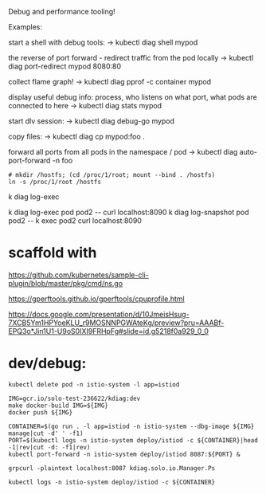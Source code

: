 Debug and performance tooling!


Examples:

start a shell with debug tools:
-> kubectl diag shell mypod

the reverse of port forward - redirect traffic from the pod locally
-> kubectl diag port-redirect mypod 8080:80

collect flame graph!
-> kubectl diag pprof -c container mypod

display useful debug info: process, who listens on what port, what pods are connected to here
-> kubectl diag stats mypod

start dlv session:
-> kubectl diag debug-go mypod

copy files:
-> kubectl diag cp mypod:foo .

forward all ports from all pods in the namespace / pod
-> kubectl diag auto-port-forward -n foo

```
# mkdir /hostfs; (cd /proc/1/root; mount --bind . /hostfs)
ln -s /proc/1/root /hostfs
```

k diag log-exec

k diag log-exec pod pod2 -- curl localhost:8090
k diag log-snapshot pod pod2 -- k exec pod2 curl localhost:8090



# scaffold with
https://github.com/kubernetes/sample-cli-plugin/blob/master/pkg/cmd/ns.go


https://gperftools.github.io/gperftools/cpuprofile.html

https://docs.google.com/presentation/d/10JmeisHsug-7XCB5Ym1HPYoeKLU_r9MOSNNPGWAteKg/preview?pru=AAABf-EPQ3o*Jin1U1-U9oS0IXI9FRHpFg#slide=id.g5218f0a929_0_0



# dev/debug:

```shell
kubectl delete pod -n istio-system -l app=istiod

IMG=gcr.io/solo-test-236622/kdiag:dev
make docker-build IMG=${IMG}
docker push ${IMG}

CONTAINER=$(go run . -l app=istiod -n istio-system --dbg-image ${IMG} manage|cut -d' ' -f1)
PORT=$(kubectl logs -n istio-system deploy/istiod -c ${CONTAINER}|head -1|rev|cut -d: -f1|rev)
kubectl port-forward -n istio-system deploy/istiod 8087:${PORT} &

grpcurl -plaintext localhost:8087 kdiag.solo.io.Manager.Ps

kubectl logs -n istio-system deploy/istiod -c ${CONTAINER}


```